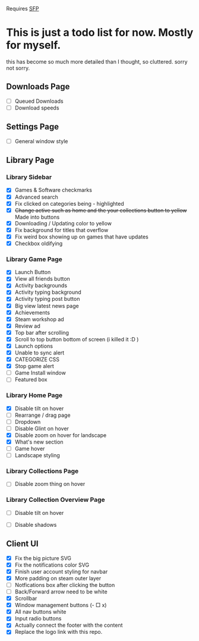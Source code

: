 Requires [SFP](https://github.com/PhantomGamers/SFP)

# This is just a todo list for now. Mostly for myself.
this has become so much more detailed than I thought, so cluttered. sorry not sorry.

## Downloads Page

- [ ] Queued Downloads
- [ ] Download speeds

## Settings Page

- [ ] General window style

## Library Page

### Library Sidebar
- [x] Games & Software checkmarks
- [x] Advanced search
- [x] Fix clicked on categories being - highlighted
- [x] ~~Change active such as home and the your collections button to yellow~~ Made into buttons
- [x] Downloading / Updating color to yellow
- [x] Fix background for titles that overflow
- [x] Fix weird box showing up on games that have updates
- [x] Checkbox oldifying

### Library Game Page

- [x] Launch Button
- [x] View all friends button
- [x] Activity backgrounds
- [x] Activity typing background
- [x] Activity typing post button
- [x] Big view latest news page 
- [x] Achievements
- [x] Steam workshop ad
- [x] Review ad
- [x] Top bar after scrolling
- [x] Scroll to top button bottom of screen (i killed it :D )
- [x] Launch options
- [x] Unable to sync alert
- [X] CATEGORIZE CSS
- [x] Stop game alert
- [ ] Game Install window
- [ ] Featured box

### Library Home Page

- [x] Disable tilt on hover
- [ ] Rearrange / drag page
- [ ] Dropdown
- [ ] Disable Glint on hover
- [x] Disable zoom on hover for landscape
- [x] What's new section
- [ ] Game hover
- [ ] Landscape styling

### Library Collections Page

- [ ] Disable zoom thing on hover

### Library Collection Overview Page

- [ ] Disable tilt on hover
- [ ] Disable shadows


## Client UI

- [x] Fix the big picture SVG
- [x] Fix the notifications color SVG
- [x] Finish user account styling for navbar
- [x] More padding on steam outer layer
- [ ] Notfications box after clicking the button
- [ ] Back/Forward arrow need to be white
- [x] Scrollbar
- [x] Window management buttons (- □ x)
- [x] All nav buttons white
- [x] Input radio buttons
- [x] Actually connect the footer with the content
- [x] Replace the logo link with this repo.
